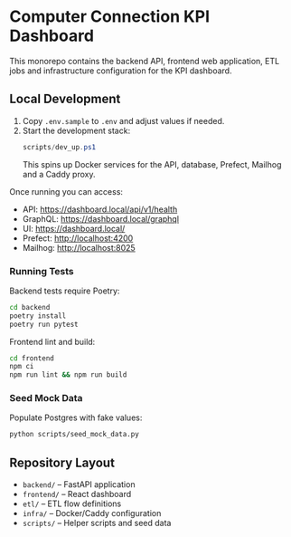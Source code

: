 # Computer Connection KPI Dashboard

This monorepo contains the backend API, frontend web application, ETL jobs and infrastructure configuration for the KPI dashboard.

## Local Development

1. Copy `.env.sample` to `.env` and adjust values if needed.
2. Start the development stack:
   ```powershell
   scripts/dev_up.ps1
   ```
   This spins up Docker services for the API, database, Prefect, Mailhog and a Caddy proxy.

Once running you can access:
- API: <https://dashboard.local/api/v1/health>
- GraphQL: <https://dashboard.local/graphql>
- UI: <https://dashboard.local/>
- Prefect: <http://localhost:4200>
- Mailhog: <http://localhost:8025>

### Running Tests

Backend tests require Poetry:
```bash
cd backend
poetry install
poetry run pytest
```

Frontend lint and build:
```bash
cd frontend
npm ci
npm run lint && npm run build
```

### Seed Mock Data

Populate Postgres with fake values:
```bash
python scripts/seed_mock_data.py
```

## Repository Layout

- `backend/` – FastAPI application
- `frontend/` – React dashboard
- `etl/` – ETL flow definitions
- `infra/` – Docker/Caddy configuration
- `scripts/` – Helper scripts and seed data
